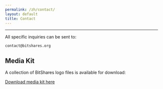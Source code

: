 ```yaml
---
permalink: /zh/contact/
layout: default
title: Contact
---
```


--------

All specific inquiries can be sent to:

`contact@bitshares.org`

## Media Kit

A collection of BitShares logo files is available for download:

<a href="/downloads/media_kit.zip">Download media kit here</a>
